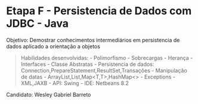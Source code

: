 # Etapa F - Persistencia de Dados com JDBC - Java

Objetivo: Demostrar conhecimentos intermediários em persistencia de dados aplicado a orientação a objetos


> Habilidades desenvolvidas: 
						- Polimorfismo
						- Sobrecargas
						- Herança
						- Interfaces
						- Classe Abstratas
						- Persistencia de dados: Connection,PrepareStatement,ResultSet,Transações
						- Manipulação de datas
						- ArrayList,List<T>,Map<T,T>,HashMap<>
						- Exceptions
						- XML,JAXB
						- API: Swing
						- IDE: Netbeans 8.2 
            






Candidato: Wesley Gabriel Barreto



